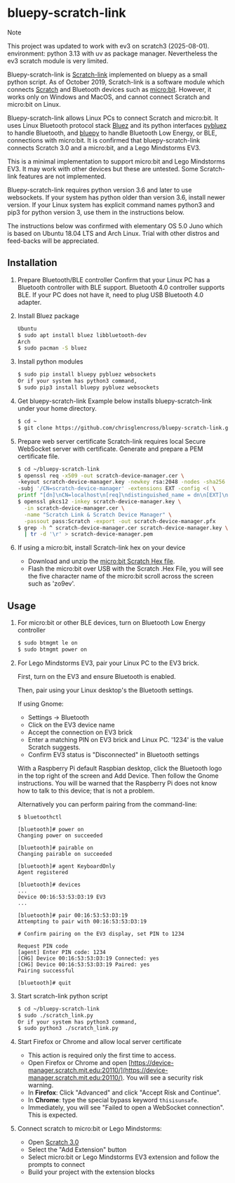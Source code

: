# bluepy-scratch-link

> [!NOTE]  
> This project was updated to work with ev3 on scratch3 (2025-08-01).
> environment: python 3.13 with uv as package manager.
> Nevertheless the ev3 scratch module is very limited. 


Bluepy-scratch-link is [Scratch-link](https://github.com/LLK/scratch-link)
implemented on bluepy as a small python script. As of October 2019, Scratch-link
is a software module which connects [Scratch](https://scratch.mit.edu/) and
Bluetooth devices such as [micro:bit](https://microbit.org/). However, it works
only on Windows and MacOS, and cannot connect Scratch and micro:bit on Linux.

Bluepy-scratch-link allows Linux PCs to connect Scratch and micro:bit. It uses
Linux Bluetooth protocol stack [Bluez](http://www.bluez.org/) and its python
interfaces [pybluez](https://github.com/pybluez/pybluez) to handle Bluetooth, 
and [bluepy](https://github.com/IanHarvey/bluepy) to handle Bluetooth Low
Energy, or BLE, connections with micro:bit. It is confirmed that
bluepy-scratch-link connects Scratch 3.0 and a micro:bit, and a Lego Mindstorms
EV3.

This is a minimal implementation to support micro:bit and Lego Mindstorms EV3.
It may work with other devices but these are untested. Some Scratch-link
features are not implemented.

Bluepy-scratch-link requires python version 3.6 and later to use websockets.
If your system has python older than version 3.6, install newer version. If your
Linux system has explicit command names python3 and pip3 for python version 3,
use them in the instructions below.

The instructions below was confirmed with elementary OS 5.0 Juno which is
based on Ubuntu 18.04 LTS and Arch Linux. Trial with other distros and
feed-backs will be appreciated.

Installation
------------
1. Prepare Bluetooth/BLE controller
   Confirm that your Linux PC has a Bluetooth controller with BLE support.
   Bluetooth 4.0 controller supports BLE. If your PC does not have it, need
   to plug USB Bluetooth 4.0 adapter.

2. Install Bluez package
    ```sh
    Ubuntu
    $ sudo apt install bluez libbluetooth-dev
    Arch
    $ sudo pacman -S bluez
    ```

3. Install python modules
    ```sh
    $ sudo pip install bluepy pybluez websockets
    Or if your system has python3 command,
    $ sudo pip3 install bluepy pybluez websockets
    ```

4. Get bluepy-scratch-link
   Example below installs bluepy-scratch-link under your home directory.
    ```sh
    $ cd ~
    $ git clone https://github.com/chrisglencross/bluepy-scratch-link.git
    ```

5. Prepare web server certificate
    Scratch-link requires local Secure WebSocket server with certificate.
    Generate and prepare a PEM certificate file.
    ```sh
    $ cd ~/bluepy-scratch-link
    $ openssl req -x509 -out scratch-device-manager.cer \
    -keyout scratch-device-manager.key -newkey rsa:2048 -nodes -sha256 \
    -subj '/CN=scratch-device-manager' -extensions EXT -config <( \
    printf "[dn]\nCN=localhost\n[req]\ndistinguished_name = dn\n[EXT]\nsubjectAltName=DNS:localhost\nkeyUsage=digitalSignature\nextendedKeyUsage=serverAuth")
    $ openssl pkcs12 -inkey scratch-device-manager.key \
      -in scratch-device-manager.cer \
      -name "Scratch Link & Scratch Device Manager" \
      -passout pass:Scratch -export -out scratch-device-manager.pfx
    $ grep -h ^ scratch-device-manager.cer scratch-device-manager.key \
      | tr -d '\r' > scratch-device-manager.pem
      ```

6. If using a micro:bit, install Scratch-link hex on your device
    * Download and unzip the [micro:bit Scratch Hex file](https://downloads.scratch.mit.edu/microbit/scratch-microbit-1.1.0.hex.zip).
    * Flash the micro:bit over USB with the Scratch .Hex File, you will see the
      five character name of the micro:bit scroll across the screen such as
      'zo9ev'.

Usage
-----
1. For micro:bit or other BLE devices, turn on Bluetooth Low Energy controller
    ```sh
    $ sudo btmgmt le on
    $ sudo btmgmt power on
    ```
   
2. For Lego Mindstorms EV3, pair your Linux PC to the EV3 brick. 

   First, turn on the EV3 and ensure Bluetooth is enabled.
 
   Then, pair using your Linux desktop's the Bluetooth settings.
   
   If using Gnome:  
      * Settings -> Bluetooth
      * Click on the EV3 device name
      * Accept the connection on EV3 brick
      * Enter a matching PIN on EV3 brick and Linux PC. '1234' is the value Scratch suggests.
      * Confirm EV3 status is "Disconnected" in Bluetooth settings
      
   With a Raspberry Pi default Raspbian desktop, click the Bluetooth logo in the top right of the screen and
   Add Device. Then follow the Gnome instructions. You will be warned that the Raspberry Pi
   does not know how to talk to this device; that is not a problem.
      
   Alternatively you can perform pairing from the command-line:
   ```shell script
   $ bluetoothctl
   
   [bluetooth]# power on
   Changing power on succeeded
   
   [bluetooth]# pairable on
   Changing pairable on succeeded
   
   [bluetooth]# agent KeyboardOnly 
   Agent registered
   
   [bluetooth]# devices
   ...
   Device 00:16:53:53:D3:19 EV3
   ...
   
   [bluetooth]# pair 00:16:53:53:D3:19
   Attempting to pair with 00:16:53:53:D3:19
   
   # Confirm pairing on the EV3 display, set PIN to 1234
   
   Request PIN code
   [agent] Enter PIN code: 1234
   [CHG] Device 00:16:53:53:D3:19 Connected: yes
   [CHG] Device 00:16:53:53:D3:19 Paired: yes
   Pairing successful
   
   [bluetooth]# quit
   ``` 

3. Start scratch-link python script
    ```sh
    $ cd ~/bluepy-scratch-link
    $ sudo ./scratch_link.py
    Or if your system has python3 command,
    $ sudo python3 ./scratch_link.py
    ```

4. Start Firefox or Chrome and allow local server certificate
    * This action is required only the first time to access.
    * Open Firefox or Chrome and open [https://device-manager.scratch.mit.edu:20110/](https://device-manager.scratch.mit.edu:20110/). You will see a security risk warning.
    * In **Firefox**: Click "Advanced" and click "Accept Risk and Continue".
    * In **Chrome**: type the special bypass keyword `thisisunsafe`.
    * Immediately, you will see "Failed to open a WebSocket connection". This is expected.


5. Connect scratch to micro:bit or Lego Mindstorms:
    * Open [Scratch 3.0](https://scratch.mit.edu/)
    * Select the "Add Extension" button
    * Select micro:bit or Lego Mindstorms EV3 extension and follow the prompts to connect
    * Build your project with the extension blocks
